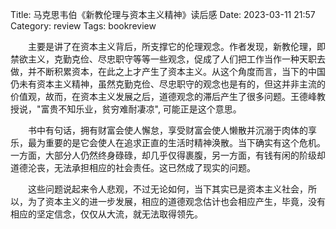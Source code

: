 Title: 马克思韦伯《新教伦理与资本主义精神》读后感
Date: 2023-03-11 21:57
Category: review
Tags: bookreview

&emsp;&emsp;主要是讲了在资本主义背后，所支撑它的伦理观念。作者发现，新教伦理，即禁欲主义，克勤克俭、尽忠职守等等一些观念，促成了人们把工作当作一种天职去做，并不断积累资本，在此之上才产生了资本主义。从这个角度而言，当下的中国仍未有资本主义精神，虽然克勤克俭、尽忠职守的观念也是有的，但这并非主流的价值观，故而，在资本主义发展之后，道德观念的滞后产生了很多问题。王德峰教授说，"富贵不知乐业，贫穷难耐凄凉", 可能正是这个意思。


&emsp;&emsp;书中有句话，拥有财富会使人懈怠，享受财富会使人懒散并沉溺于肉体的享乐，最为重要的是它会使人在追求正直的生活时精神涣散。当下确实有这个危机。一方面，大部分人仍然终身碌碌，却几乎仅得裹腹，另一方面，有钱有闲的阶级却道德沦丧，无法承担相应的社会责任。这已然成了现实的问题。


&emsp;&emsp;这些问题说起来令人悲观，不过无论如何，当下其实已是资本主义社会，所以，为了资本主义的进一步发展，相应的道德观念估计也会相应产生，毕竟，没有相应的坚定信念，仅仅从大流，就无法取得领先。